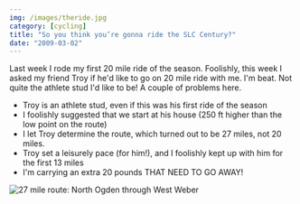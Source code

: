 ```yaml
---
img: /images/theride.jpg
category: [cycling]
title: "So you think you’re gonna ride the SLC Century?"
date: "2009-03-02"
---
```


Last week I rode my first 20 mile ride of the season. Foolishly, this week I asked my friend Troy if he'd like to go on 20 mile ride with me. I'm beat. Not quite the athlete stud I'd like to be! A couple of problems here.

- Troy is an athlete stud, even if this was his first ride of the season
- I foolishly suggested that we start at his house (250 ft higher than the low point on the route)
- I let Troy determine the route, which turned out to be 27 miles, not 20 miles.
- Troy set a leisurely pace (for him!), and I foolishly kept up with him for the first 13 miles
- I'm carrying an extra 20 pounds THAT NEED TO GO AWAY!

![27 mile route: North Ogden through West Weber](/images/theride.jpg)
